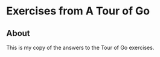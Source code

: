 # Exercises from A Tour of Go

## About
This is my copy of the answers to the Tour of Go exercises.

